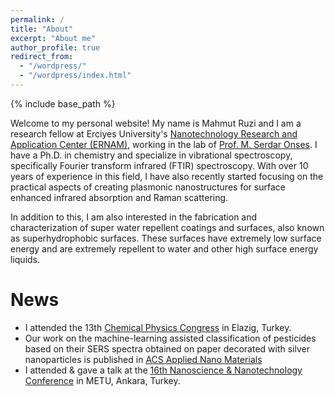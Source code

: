 ```yaml
---
permalink: /
title: "About"
excerpt: "About me"
author_profile: true
redirect_from: 
  - "/wordpress/"
  - "/wordpress/index.html"
---
```


{% include base_path %}

Welcome to my personal website! My name is Mahmut Ruzi and I am a research fellow at Erciyes University's [Nanotechnology Research and Application Center (ERNAM)](https://ernam.erciyes.edu.tr), working in the lab of [Prof. M. Serdar Onses](http://www.onseslab.com). I have a Ph.D. in chemistry and specialize in vibrational spectroscopy, specifically Fourier transform infrared (FTIR) spectroscopy. With over 10 years of experience in this field, I have also recently started focusing on the practical aspects of creating plasmonic nanostructures for surface enhanced infrared absorption and Raman scattering.

In addition to this, I am also interested in the fabrication and characterization of super water repellent coatings and surfaces, also known as superhydrophobic surfaces. These surfaces have extremely low surface energy and are extremely repellent to water and other high surface energy liquids.

# News
-  I attended the 13th [Chemical Physics Congress](https://lnkd.in/deWeuSTg) in Elazig, Turkey. 
-  Our work on the machine-learning assisted classification of pesticides based on their SERS spectra obtained on paper decorated with silver nanoparticles   is published in [ACS Applied Nano Materials](https://doi.org/10.1021/acsanm.2c02897)
-  I attended & gave a talk at the [16th Nanoscience & Nanotechnology Conference](https://nanotr.org/en/) in METU, Ankara, Turkey. 

